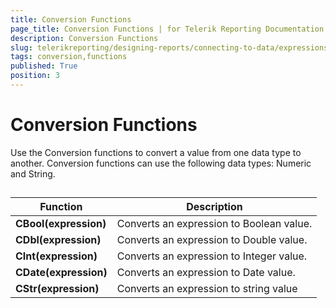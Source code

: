 ```yaml
---
title: Conversion Functions
page_title: Conversion Functions | for Telerik Reporting Documentation
description: Conversion Functions
slug: telerikreporting/designing-reports/connecting-to-data/expressions/expressions-reference/functions/conversion-functions
tags: conversion,functions
published: True
position: 3
---
```


# Conversion Functions



Use the Conversion functions to convert a value from one data type to another. Conversion functions can use the following data types: Numeric and String.

## 


| Function | Description |
| ------ | ------ |
| __CBool(expression)__ |Converts an expression to Boolean value.|
| __CDbl(expression)__ |Converts an expression to Double value.|
| __CInt(expression)__ |Converts an expression to Integer value.|
| __CDate(expression)__ |Converts an expression to Date value.|
| __CStr(expression)__ |Converts an expression to string value|



